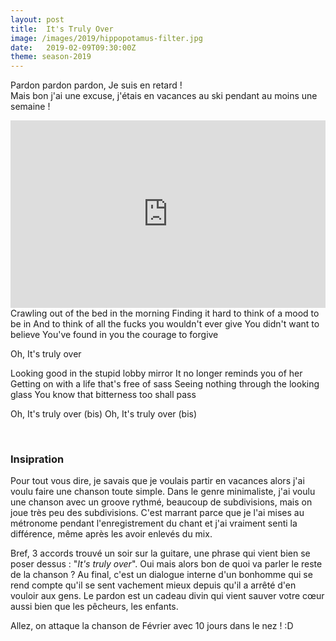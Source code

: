 ```yaml
---
layout: post
title:  It's Truly Over
image: /images/2019/hippopotamus-filter.jpg
date:   2019-02-09T09:30:00Z
theme: season-2019
---
```


Pardon pardon pardon, Je suis en retard !<br>
Mais bon j'ai une excuse, j'étais en vacances au ski pendant au moins une semaine !

<iframe width="100%" height="300" scrolling="no" frameborder="no" src="https://w.soundcloud.com/player/?url=https%3A//api.soundcloud.com/tracks/572393487&color=%232f2349&auto_play=false&hide_related=false&show_comments=true&show_user=true&show_reposts=false&show_teaser=true&visual=true"></iframe>

<lyrics>
Crawling out of the bed in the morning
Finding it hard to think of a mood to be in
And to think of all the fucks you wouldn't ever give
You didn't want to believe
You've found in you the courage to forgive

Oh, It's truly over

Looking good in the stupid lobby mirror
It no longer reminds you of her
Getting on with a life that's free of sass
Seeing nothing through the looking glass
You know that bitterness too shall pass

Oh,
It's truly over (bis)
Oh,
It's truly over (bis)
</lyrics>

<br>

### Insipration

Pour tout vous dire, je savais que je voulais partir en vacances alors j'ai voulu faire une chanson toute simple.
Dans le genre minimaliste, j'ai voulu une chanson avec un groove rythmé, beaucoup de subdivisions, mais on joue très peu
des subdivisions. C'est marrant parce que je l'ai mises au métronome pendant l'enregistrement du chant et j'ai vraiment senti
la différence, même après les avoir enlevés du mix.

Bref, 3 accords trouvé un soir sur la guitare, une phrase qui vient bien se poser dessus : "_It's truly over_". Oui mais
alors bon de quoi va parler le reste de la chanson ? Au final, c'est un dialogue interne d'un bonhomme qui se rend compte
qu'il se sent vachement mieux depuis qu'il a arrêté d'en vouloir aux gens. Le pardon est un cadeau divin qui vient sauver
votre cœur aussi bien que les pêcheurs, les enfants.



Allez, on attaque la chanson de Février avec 10 jours dans le nez ! :D
